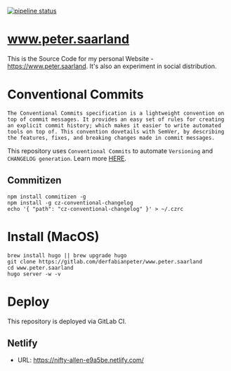[![pipeline status](https://gitlab.com/derfabianpeter/www.peter.saarland/badges/master/pipeline.svg)](https://gitlab.com/derfabianpeter/www.peter.saarland/commits/master)

# www.peter.saarland
This is the Source Code for my personal Website - https://www.peter.saarland. It's also an experiment in social distribution.

# Conventional Commits
```
The Conventional Commits specification is a lightweight convention on top of commit messages. It provides an easy set of rules for creating an explicit commit history; which makes it easier to write automated tools on top of. This convention dovetails with SemVer, by describing the features, fixes, and breaking changes made in commit messages.
```

This repository uses `Conventional Commits` to automate `Versioning` and `CHANGELOG generation`. Learn more [HERE](https://www.conventionalcommits.org/en/v1.0.0/).

## Commitizen
```
npm install commitizen -g
npm install -g cz-conventional-changelog
echo '{ "path": "cz-conventional-changelog" }' > ~/.czrc
```

# Install (MacOS)
```
brew install hugo || brew upgrade hugo
git clone https://gitlab.com/derfabianpeter/www.peter.saarland
cd www.peter.saarland
hugo server -w -v
```

# Deploy
This repository is deployed via GitLab CI.

## Netlify
- URL: https://nifty-allen-e9a5be.netlify.com/